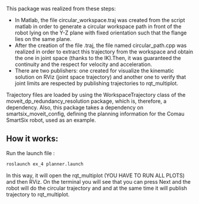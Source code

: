 This package was realized from these steps:
- In Matlab, the file circular_workspace.traj was created from the script matlab in order to generate a circular workspace path in front of the robot lying on the Y-Z plane with fixed orientation such that the flange lies on the same plane. 
- After the creation of the file .traj, the file named circular_path.cpp was realized in order to extract this trajectory from the workspace and obtain the one in joint space (thanks to the IK).Then, it was guaranteed the continuity and the respect for velocity and acceleration.
- There are two publishers: one created for visualize the kinematic solution on RViz (joint space trajectory) and another one to verify that joint limits are respected by publishing trajectories to rqt_multiplot.


Trajectory files are loaded by using the WorkspaceTrajectory class of the moveit_dp_redundancy_resolution package, which is, therefore, a dependency. Also, this package takes a dependency on smartsix_moveit_config, defining the planning information for the Comau SmartSix robot, used as an example.

## How it works:
Run the launch file :

```bash
roslaunch ex_4 planner.launch
```
In this way, it will open the rqt_multiplot (YOU HAVE TO RUN ALL PLOTS) and then RViz. On the terminal you will see that you can press Next and the robot will do the circular trajectory and and at the same time it will publish trajectory to rqt_multiplot.